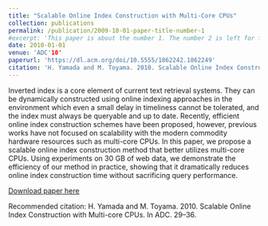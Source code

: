 ```yaml
---
title: "Scalable Online Index Construction with Multi-Core CPUs"
collection: publications
permalink: /publication/2009-10-01-paper-title-number-1
#excerpt: 'This paper is about the number 1. The number 2 is left for future work.'
date: 2010-01-01
venue: 'ADC'10'
paperurl: 'https://dl.acm.org/doi/10.5555/1862242.1862249'
citation: 'H. Yamada and M. Toyama. 2010. Scalable Online Index Construction with Multi-core CPUs. In ADC. 29–36.'
---
```

Inverted index is a core element of current text retrieval systems. They can be dynamically constructed using online indexing approaches in the environment which even a small delay in timeliness cannot be tolerated, and the index must always be queryable and up to date. Recently, efficient online index construction schemes have been proposed, however, previous works have not focused on scalability with the modern commodity hardware resources such as multi-core CPUs. In this paper, we propose a scalable online index construction method that better utilizes multi-core CPUs. Using experiments on 30 GB of web data, we demonstrate the efficiency of our method in practice, showing that it dramatically reduces online index construction time without sacrificing query performance.

[Download paper here](https://dl.acm.org/doi/10.5555/1862242.1862249)

Recommended citation: H. Yamada and M. Toyama. 2010. Scalable Online Index Construction with Multi-core CPUs. In ADC. 29–36.

